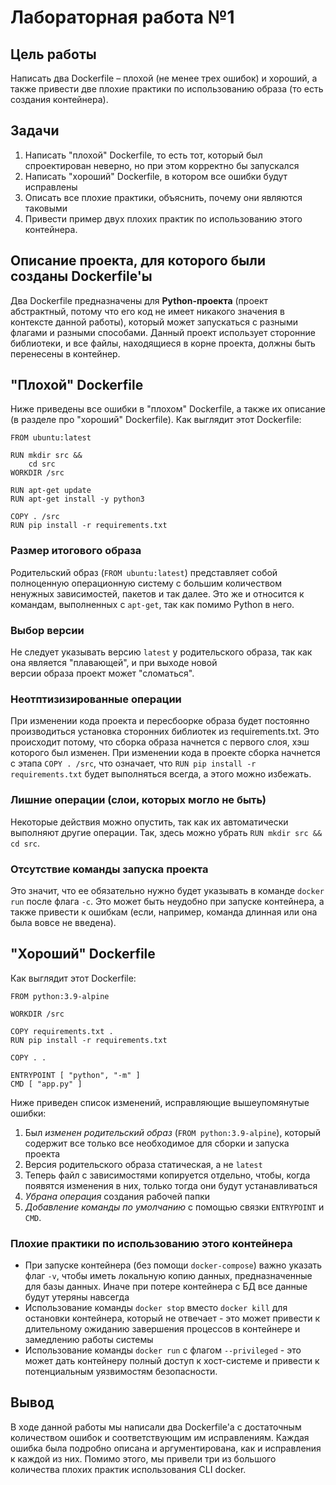 # Лабораторная работа №1

## Цель работы
Написать два Dockerfile – плохой (не менее трех ошибок) и хороший, а также привести две плохие практики по 
использованию образа (то есть создания контейнера).

## Задачи
1. Написать "плохой" Dockerfile, то есть тот, который был спроектирован неверно, но при этом корректно бы запускался
2. Написать "хороший" Dockerfile, в котором все ошибки будут исправлены
3. Описать все плохие практики, объяснить, почему они являются таковыми
4. Привести пример двух плохих практик по использованию этого контейнера.

## Описание проекта, для которого были созданы Dockerfile'ы
Два Dockerfile предназначены для **Python-проекта** (проект абстрактный, потому что его код не имеет никакого значения
в контексте данной работы), который может запускаться с разными флагами и разными способами. 
Данный проект использует сторонние библиотеки, и все файлы, находящиеся в корне проекта, 
должны быть перенесены в контейнер.

## "Плохой" Dockerfile
Ниже приведены все ошибки в "плохом" Dockerfile, а также их описание (в разделе про "хороший" Dockerfile). 
Как выглядит этот Dockerfile:
```
FROM ubuntu:latest

RUN mkdir src &&
    cd src
WORKDIR /src

RUN apt-get update
RUN apt-get install -y python3

COPY . /src
RUN pip install -r requirements.txt
```

### Размер итогового образа
Родительский образ (`FROM ubuntu:latest`) представляет собой полноценную операционную систему 
с большим количеством ненужных зависимостей, пакетов и так далее. Это же и относится к командам, выполненных с `apt-get`,
так как помимо Python в него.

### Выбор версии
Не следует указывать версию `latest` у родительского образа, так как она является "плавающей", и при выходе новой \
версии образа проект может "сломаться".

### Неотптизизированные операции
При изменении кода проекта и пересбоорке образа будет постоянно производиться 
установка сторонних библиотек из requirements.txt. Это происходит потому, что сборка образа начнется с первого слоя, 
хэш которого был изменен. При изменении кода в проекте сборка начнется с этапа `COPY . /src`, что означает, 
что `RUN pip install -r requirements.txt` будет выполняться всегда, а этого можно избежать.

### Лишние операции (слои, которых могло не быть)
Некоторые действия можно опустить, так как их автоматически выполняют другие операции. Так, здесь можно убрать `RUN mkdir src && cd src`.

### Отсутствие команды запуска проекта
Это значит, что ее обязательно нужно будет указывать в команде `docker run` после флага `-c`. Это может быть неудобно 
при запуске контейнера, а также привести к ошибкам (если, например, команда длинная или она была вовсе не введена).

## "Хороший" Dockerfile
Как выглядит этот Dockerfile:
```
FROM python:3.9-alpine

WORKDIR /src

COPY requirements.txt .
RUN pip install -r requirements.txt

COPY . .

ENTRYPOINT [ "python", "-m" ]
CMD [ "app.py" ]
```
Ниже приведен список изменений, исправляющие вышеупомянутые ошибки:
1. Был _изменен родительский образ_ (`FROM python:3.9-alpine`), который содержит все только все необходимое для сборки 
и запуска проекта
2. Версия родительского образа статическая, а не `latest`
3. Теперь файл с зависимостями копируется отдельно, чтобы, когда появятся изменения в них, 
только тогда они будут устанавливаться
4. _Убрана операция_ создания рабочей папки
5. _Добавление команды по умолчанию_ с помощью связки `ENTRYPOINT` и `CMD`.

### Плохие практики по использованию этого контейнера
- При запуске контейнера (без помощи `docker-compose`) важно указать флаг `-v`, чтобы иметь локальную копию данных, 
предназначенные для базы данных. Иначе при потере контейнера с БД все данные будут утеряны навсегда
- Использование команды `docker stop` вместо `docker kill` для остановки контейнера, который не отвечает - это
может привести к длительному ожиданию завершения процессов в контейнере и замедлению работы системы
- Использование команды `docker run` с флагом `--privileged` - это может дать контейнеру полный доступ к хост-системе 
и привести к потенциальным уязвимостям безопасности.

## Вывод
В ходе данной работы мы написали два Dockerfile'а с достаточным количеством ошибок и соответствующим им исправлениям. 
Каждая ошибка была подробно описана и аргументирована, как и исправления к каждой из них. Помимо этого, мы привели 
три из большого количества плохих практик использования CLI docker.
